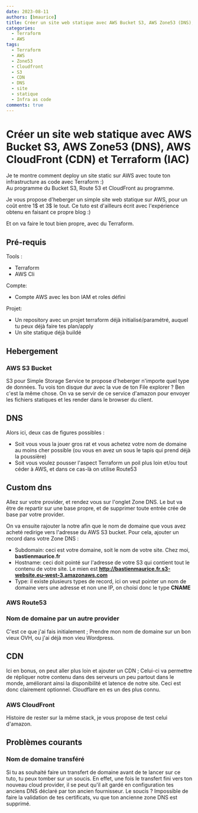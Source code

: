 ```yaml
---
date: 2023-08-11
authors: [bmaurice]
title: Créer un site web statique avec AWS Bucket S3, AWS Zone53 (DNS), AWS CloudFront (CDN) et Terraform (IAC)
categories:
  - Terraform
  - AWS
tags:
  - Terraform
  - AWS
  - Zone53
  - Cloudfront
  - S3
  - CDN
  - DNS
  - site
  - statique
  - Infra as code
comments: true
---
```


# Créer un site web statique avec AWS Bucket S3, AWS Zone53 (DNS), AWS CloudFront (CDN) et Terraform (IAC)

Je te montre comment deploy un site static sur AWS avec toute ton infrastructure as code avec Terraform :)   
Au programme du Bucket S3, Route 53 et CloudFront au programme.

<!-- more -->

Je vous propose d'heberger un simple site web statique sur AWS, pour un coût entre 1$ et 3$ le tout. Ce tuto est d'ailleurs écrit avec l'expérience obtenu en faisant ce propre blog :)

Et on va faire le tout bien propre, avec du Terraform.


## Pré-requis
Tools :  
- Terraform  
- AWS Cli

Compte:
- Compte AWS avec les bon IAM et roles défini

Projet:
- Un repository avec un projet terraform déjà initialisé/paramétré, auquel tu peux déjà faire tes plan/apply
- Un site statique déjà buildé


## Hebergement 
### AWS S3 Bucket
S3 pour Simple Storage Service te propose d'heberger n'importe quel type de données. Tu vois ton disque dur avec la vue de ton File explorer ? Ben c'est la même chose. On va se servir de ce service d'amazon pour envoyer les fichiers statiques et les render dans le browser du client.

## DNS
Alors ici, deux cas de figures possibles : 
- Soit vous vous la jouer gros rat et vous achetez votre nom de domaine au moins cher possible (ou vous en avez un sous le tapis qui prend déjà la poussière)
- Soit vous voulez pousser l'aspect Terraform un poil plus loin et/ou tout céder à AWS, et dans ce cas-là on utilise Route53

## Custom dns
Allez sur votre provider, et rendez vous sur l'onglet Zone DNS. Le but va être de repartir sur une base propre, et de supprimer toute entrée crée de base par votre provider.

On va ensuite rajouter la notre afin que le nom de domaine que vous avez acheté redirige vers l'adresse du AWS S3 bucket. Pour cela, ajouter un record dans votre Zone DNS :
- Subdomain: ceci est votre domaine, soit le nom de votre site. Chez moi, **bastienmaurice.fr**
- Hostname: ceci doit pointé sur l'adresse de votre S3 qui contient tout le contenu de votre site. Le mien est **http://bastienmaurice.fr.s3-website.eu-west-3.amazonaws.com**
- Type: il existe plusieurs types de record, ici on veut pointer un nom de domaine vers une adresse et non une IP, on choisi donc le type **CNAME**


### AWS Route53


### Nom de domaine par un autre provider
C'est ce que j'ai fais initialement ; Prendre mon nom de domaine sur un bon vieux OVH, ou j'ai déjà mon vieu Wordpress.

## CDN
Ici en bonus, on peut aller plus loin et ajouter un CDN ; Celui-ci va permettre de répliquer notre contenu dans des serveurs un peu partout dans le monde, améliorant ainsi la disponibilité et latence de notre site. Ceci est donc clairement optionnel. Cloudflare en es un des plus connu.

### AWS CloudFront
Histoire de rester sur la même stack, je vous propose de test celui d'amazon.


## Problèmes courants
### Nom de domaine transféré
Si tu as souhaité faire un transfert de domaine avant de te lancer sur ce tuto, tu peux tomber sur un soucis.
En effet, une fois le transfert fini vers ton nouveau cloud provider, il se peut qu'il ait gardé en configuration tes anciens DNS déclaré par ton ancien fournisseur. Le soucis ? Impossible de faire la validation de tes certificats, vu que ton ancienne zone DNS est supprimé.